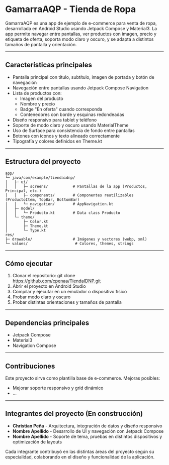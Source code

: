 # GamarraAQP - Tienda de Ropa

GamarraAQP es una app de ejemplo de e-commerce para venta de ropa, desarrollada en Android Studio usando Jetpack Compose y Material3. La app permite navegar entre pantallas, ver productos con imagen, precio y etiqueta de oferta, soporta modo claro y oscuro, y se adapta a distintos tamaños de pantalla y orientación.

---

## Características principales

- Pantalla principal con título, subtítulo, imagen de portada y botón de navegación
- Navegación entre pantallas usando Jetpack Compose Navigation
- Lista de productos con:
    - Imagen del producto
    - Nombre y precio
    - Badge "En oferta" cuando corresponda
    - Contenedores con borde y esquinas redondeadas
- Diseño responsivo para tablet y teléfono
- Soporte de modo claro y oscuro usando MaterialTheme
- Uso de Surface para consistencia de fondo entre pantallas
- Botones con iconos y texto alineado correctamente
- Tipografía y colores definidos en Theme.kt

---

## Estructura del proyecto

```
app/
└─ java/com/example/tiendaidnp/
│   ├─ ui/
│   │   ├─ screens/           # Pantallas de la app (Productos, Principal, etc.)
│   │   ├─ components/        # Componentes reutilizables (ProductoItem, TopBar, BottomBar)
│   │   └─ navigation/        # AppNavigation.kt
│   ├─ model/
│   │   └─ Producto.kt        # Data class Producto
│   └─ theme/
│       ├─ Color.kt
│       ├─ Theme.kt
│       └─ Type.kt
res/
├─ drawable/                  # Imágenes y vectores (webp, xml)
└─ values/                     # Colores, themes, strings
```

---

## Cómo ejecutar

1. Clonar el repositorio:
   git clone https://github.com/cpenaa/TiendaIDNP.git
2. Abrir el proyecto en Android Studio
3. Compilar y ejecutar en un emulador o dispositivo físico
4. Probar modo claro y oscuro
5. Probar distintas orientaciones y tamaños de pantalla

---

## Dependencias principales

- Jetpack Compose
- Material3
- Navigation Compose

---

## Contribuciones

Este proyecto sirve como plantilla base de e-commerce. Mejoras posibles:
- Mejorar soporte responsivo y grid dinámico
- ...

---

## Integrantes del proyecto (En construcción)

- **Christian Peña** - Arquitectura, integración de datos y diseño responsivo
- **Nombre Apellido** - Desarrollo de UI y navegación con Jetpack Compose
- **Nombre Apellido** - Soporte de tema, pruebas en distintos dispositivos y optimización de layouts

Cada integrante contribuyó en las distintas áreas del proyecto según su especialidad, colaborando en el diseño y funcionalidad de la aplicación.